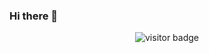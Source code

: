 ### Hi there 👋
<div align='center'>
   <img src="https://visitor-badge.glitch.me/badge?page_id=vwsrv.vwsrv" alt="visitor badge"/>
</div>

